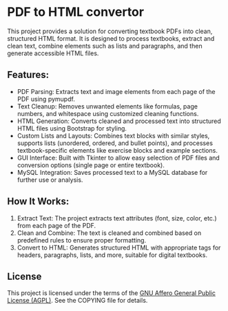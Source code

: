 ﻿# PDF to HTML convertor
This project provides a solution for converting textbook PDFs into clean, structured HTML format. It is designed to process textbooks, extract and clean text, combine elements such as lists and paragraphs, and then generate accessible HTML files.

## Features:
- PDF Parsing: Extracts text and image elements from each page of the PDF using pymupdf.
- Text Cleanup: Removes unwanted elements like formulas, page numbers, and whitespace using customized cleaning functions.
- HTML Generation: Converts cleaned and processed text into structured HTML files using Bootstrap for styling.
- Custom Lists and Layouts: Combines text blocks with similar styles, supports lists (unordered, ordered, and bullet points), and processes textbook-specific elements like exercise blocks and example sections.
- GUI Interface: Built with Tkinter to allow easy selection of PDF files and conversion options (single page or entire textbook).
- MySQL Integration: Saves processed text to a MySQL database for further use or analysis.

## How It Works:
1. Extract Text: The project extracts text attributes (font, size, color, etc.) from each page of the PDF.
2. Clean and Combine: The text is cleaned and combined based on predefined rules to ensure proper formatting.
3. Convert to HTML: Generates structured HTML with appropriate tags for headers, paragraphs, lists, and more, suitable for digital textbooks.





## License

This project is licensed under the terms of the [GNU Affero General Public License (AGPL)](https://www.gnu.org/licenses/agpl-3.0.html). See the COPYING file for details.
